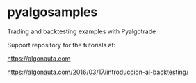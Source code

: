 # pyalgosamples

Trading and backtesting examples with Pyalgotrade

Support repository for the tutorials at:

https://algonauta.com

https://algonauta.com/2016/03/17/introduccion-al-backtesting/
